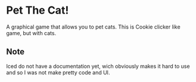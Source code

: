 # Pet The Cat!

A graphical game that allows you to pet cats.
This is Cookie clicker like game, but with cats.

## Note

Iced do not have a documentation yet, wich obviously makes it hard to use and so I was not make pretty code and UI.

<!--# Screenshots-->

